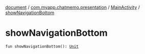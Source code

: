 [document](../../index.md) / [com.myapp.chatmemo.presentation](../index.md) / [MainActivity](index.md) / [showNavigationBottom](./show-navigation-bottom.md)

# showNavigationBottom

`fun showNavigationBottom(): `[`Unit`](https://kotlinlang.org/api/latest/jvm/stdlib/kotlin/-unit/index.html)